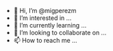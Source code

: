 - 👋 Hi, I’m @migperezm
- 👀 I’m interested in ...
- 🌱 I’m currently learning ...
- 💞️ I’m looking to collaborate on ...
- 📫 How to reach me ...

<!---
migperezm/migperezm is a ✨ special ✨ repository because its `README.md` (this file) appears on your GitHub profile.
You can click the Preview link to take a look at your changes.
--->
